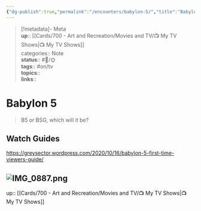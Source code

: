 ```yaml
---
{"dg-publish":true,"permalink":"/encounters/babylon-5/","title":"Babylon 5","tags":["📝/🌞","on/tv"]}
---
```



> [!metadata]- Meta  
> **up**:: [[Cards/700 - Art and Recreation/Movies and TV/📺 My TV Shows\|📺 My TV Shows]]  
> categories:: Note  
> **status**:: #📝/🌞  
> **tags**:: #on/tv  
> **topics**::  
> **links**::

# Babylon 5

> B5 or BSG, which will it be?

## Watch Guides

https://greysector.wordpress.com/2020/10/16/babylon-5-first-time-viewers-guide/

![IMG_0887.png](/img/user/Extras/Attachments/IMG_0887.png)
---
up:: [[Cards/700 - Art and Recreation/Movies and TV/📺 My TV Shows\|📺 My TV Shows]]

